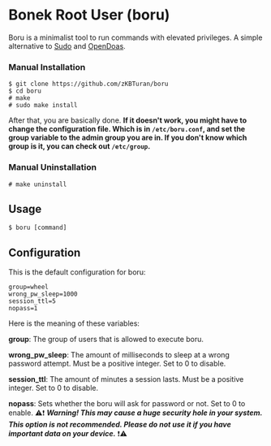 # Bonek Root User (boru) <!-- ratio -->

Boru is a minimalist tool to run commands with elevated privileges. A simple alternative to [Sudo](https://www.sudo.ws/sudo/) and [OpenDoas](https://github.com/Duncaen/OpenDoas).


<!--## Installation

If you are on Arch Linux, you can download the package from the AUR. // Didn't upload the pkgbuild to AUR yet.. //
You can install Boru on other distributions but you have to clone and build the package yourself.
-->
### Manual Installation

```
$ git clone https://github.com/zKBTuran/boru
$ cd boru
# make
# sudo make install
```
After that, you are basically done. **If it doesn't work, you might have to change the configuration file. Which is in `/etc/boru.conf`, and set the group variable to the admin group you are in. If you don't know which group is it, you can check out `/etc/group`.**

### Manual Uninstallation

```# make uninstall```

## Usage

```$ boru [command]```

## Configuration

This is the default configuration for boru:

```
group=wheel
wrong_pw_sleep=1000
session_ttl=5
nopass=1
```
Here is the meaning of these variables:

**group**: The group of users that is allowed to execute boru.

**wrong_pw_sleep**: The amount of milliseconds to sleep at a wrong password attempt. Must be a positive integer. Set to 0 to disable.

**session_ttl**: The amount of minutes a session lasts. Must be a positive integer. Set to 0 to disable.

**nopass**: Sets whether the boru will ask for password or not. Set to 0 to enable. ⚠️❗ ***Warning! This may cause a huge security hole in your system. This option is not recommended. Please do not use it if you have important data on your device.*** ❗⚠️ 
